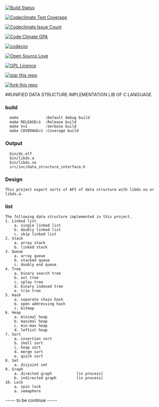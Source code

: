 [![Build Status](https://travis-ci.org/Incarnation-p-lee/libds.svg?branch=trunk)](https://travis-ci.org/Incarnation-p-lee/libds)

[![Codeclimate Test Coverage](https://codeclimate.com/github/Incarnation-p-lee/libds/badges/coverage.svg)](https://codeclimate.com/github/Incarnation-p-lee/libds/coverage)

[![Codeclimate Issue Count](https://codeclimate.com/github/Incarnation-p-lee/libds/badges/issue_count.svg)](https://codeclimate.com/github/Incarnation-p-lee/libds)

[![Code Climate GPA](https://codeclimate.com/github/Incarnation-p-lee/libds/badges/gpa.svg)](https://codeclimate.com/github/Incarnation-p-lee/libds)

[![codecov](https://codecov.io/gh/Incarnation-p-lee/libds/branch/trunk/graph/badge.svg)](https://codecov.io/gh/Incarnation-p-lee/libds)


[![Open Source Love](https://badges.frapsoft.com/os/v1/open-source.svg?v=103)](https://github.com/Incarnation-p-lee/libds/) 

[![GPL Licence](https://badges.frapsoft.com/os/gpl/gpl.svg?v=103)](https://opensource.org/licenses/GPL-3.0/) 

[![star this repo](http://githubbadges.com/star.svg?user=Incarnation-p-lee&repo=libds&style=default)](https://github.com/Incarnation-p-lee/libds)

[![fork this repo](http://githubbadges.com/fork.svg?user=Incarnation-p-lee&repo=libds&style=default)](https://github.com/Incarnation-p-lee/libds/fork)


##UNIFIED DATA STRUCTURE IMPLEMENTATION LIB OF C LANGUAGE

### build
```
  make            :Default debug build
  make RELEASE=1  :Release build
  make V=1        :Verbose build
  make COVERAGE=1 :Coverage build
```

### Output
```
  bin/ds.elf
  bin/libds.a
  bin/libds.so
  src/inc/data_structure_interface.h
```

### Design

    This project export sorts of API of data structure with libds.so or libds.a.

### list

    The following data structure implemented in this project.
    1. Linked list
        a. single linked list
        b. doubly linked list
        c. skip linked list
    2. Stack
        a. array stack
        b. linked stack
    3. Queue
        a. array queue
        b. stacked queue
        c. doubly end queue
    4. Tree
        a. binary search tree
        b. avl tree
        c. splay tree
        d. binary indexed tree
        e. trie tree
    5. Hash
        a. separate chain hash
        b. open addressing hash
        c. bitmap
    6. Heap
        a. minimal heap
        b. maximal heap
        c. min-max heap
        d. leftist heap
    7. Sort
        a. insertion sort
        b. shell sort
        c. heap sort
        d. merge sort
        e. quick sort
    8. Set
        a. disjoint set
    9. Graph
        a. directed graph           [in process]
        b. indirected graph         [in process]
    10. Lock
        a. spin lock
        a. semaphore
        
----- to be continue -----

